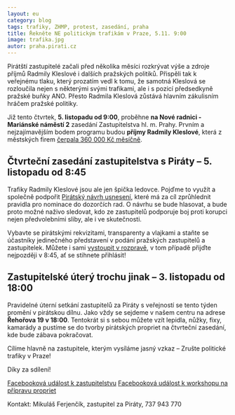 ```yaml
---
layout: eu
category: blog
tags: trafiky, ZHMP, protest, zasedání, praha
title: Řekněte NE politickým trafikám v Praze, 5.11. 9:00
image: trafika.jpg
autor: praha.pirati.cz
---
```


Pirátští zastupitelé začali před několika měsíci rozkrývat výše a zdroje příjmů Radmily Kleslové i dalších pražských politiků. Přispěli tak k veřejnému tlaku, který prozatím vedl k tomu, že samotná Kleslová se rozloučila nejen s některými svými trafikami, ale i s pozicí předsedkyně pražské buňky ANO. Přesto Radmila Kleslová zůstává hlavním zákulisním hráčem pražské politiky.
 
Již tento čtvrtek, **5. listopadu od 9:00**, proběhne **na Nové radnici - Mariánské náměstí 2** zasedání Zastupitelstva hl. m. Prahy. Prvním a nejzajímavějším bodem programu budou **příjmy Radmily Kleslové**, která z městských firem [čerpala 360 000 Kč měsíčně](https://praha.pirati.cz/kleslova-musi-pryc.html).

## Čtvrteční zasedání zastupitelstva s Piráty – 5. listopadu od 8:45 ##
Trafiky Radmily Kleslové jsou ale jen špička ledovce. Pojďme to využít a společně podpořit [Pirátský návrh usnesení](https://github.com/pirati-cz/webpraha/blob/gh-pages/assets/static/nominace.pdf), které má za cíl zprůhlednit pravidla pro nominace do dozorčích rad. O návrhu se bude hlasovat, a bude proto možné naživo sledovat, kdo ze zastupitelů podporuje boj proti korupci nejen předvolebními sliby, ale i ve skutečnosti. 
 
Vybavte se pirátskými rekvizitami, transparenty a vlajkami a staňte se účastníky jedinečného představení v podání pražských zastupitelů a zastupitelek. Můžete i sami [vystoupit v rozpravě](http://www.praha.eu/public/95/b5/3/1320285_215911_Manual_obcana.pdf), v tom případě přijďte nejpozději v 8:45, ať se stihnete přihlásit!

## Zastupitelské úterý trochu jinak – 3. listopadu od 18:00 ##
Pravidelné úterní setkání zastupitelů za Piráty s veřejností se tento týden promění v pirátskou dílnu. Jako vždy se sejdeme v našem centru na adrese **Řehořova 19 v 18:00**. Tentokrát si s sebou můžete vzít lepidla, nůžky, fixy, kamarády a pustíme se do tvorby pirátských propriet na čtvrteční zasedání, kde bude zábava pokračovat.

Cílíme hlavně na zastupitele, kterým vysíláme jasný vzkaz – Zrušte politické trafiky v Praze! 

Díky za sdílení!

[Facebooková událost k zastupitelstvu](https://www.facebook.com/events/1267118669980899/)
[Facebooková událost k workshopu na přípravu propriet](https://www.facebook.com/events/160558977628389/)

Kontakt:
Mikuláš Ferjenčík, zastupitel za Piráty, 737 943 770
